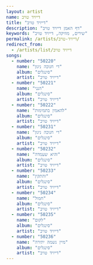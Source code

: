 ```yaml
---
layout: artist
name: דייויד טויב
title: "דייויד טויב"
description: "דף האמן דייויד טויב"
keywords: "שירים, מוזיקה, דייויד טויב"
permalink: /artists/דייויד-טויב/
redirect_from:
  - /artists/list/דייויד טויב
songs:
  - number: "50220"
    name: "די חנוכה ניגון"
    album: "סינגלים"
    artist: "דייויד טויב"
  - number: "50221"
    name: "הנני"
    album: "סינגלים"
    artist: "דייויד טויב"
  - number: "50222"
    name: "להאמין בתמימות"
    album: "סינגלים"
    artist: "דייויד טויב"
  - number: "50231"
    name: "די חנוכה ניגון"
    album: "סינגלים"
    artist: "דייויד טויב"
  - number: "50232"
    name: "והיא שעמדה"
    album: "סינגלים"
    artist: "דייויד טויב"
  - number: "50233"
    name: "והתקין"
    album: "סינגלים"
    artist: "דייויד טויב"
  - number: "50234"
    name: "חמול"
    album: "סינגלים"
    artist: "דייויד טויב"
  - number: "50235"
    name: "לקום"
    album: "סינגלים"
    artist: "דייויד טויב"
  - number: "50236"
    name: "מיין נשמה יתירה"
    album: "סינגלים"
    artist: "דייויד טויב"
---
```

